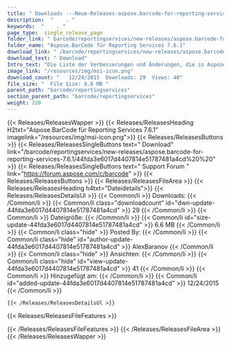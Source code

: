 ```yaml
---
title: " Downloads ---Neue-Releases-aspose.barcode-for-reporting-services-7.6.1 . "
description:  "    . " 
keywords:  "    . " 
page_type:  single_release_page
folder_link: " barcode/reportingservices/new-releases/aspose.barcode-for-reporting-services-7.6.1/"
folder_name: "Aspose.BarCode für Reporting Services 7.6.1"
download_link: " /barcode/reportingservices/new-releases/aspose.barcode-for-reporting-services-7.6.1/44fda3e6017d4407814e51787481a4cd"
download_text: " Download"
Intro_text: "Die Liste der Verbesserungen und Änderungen, die in Aspose.BarCode für R..."
image_link: "/resources/img/msi-icon.png"
download_count: "   12/24/2015  Downloads: 29  Views: 40"
file_size: "  File Size: 6.6 MB "
parent_path: "barcode/reportingservices"
section_parent_path: "barcode/reportingservices"
weight: 220
---
```


{{< Releases/ReleasesWapper >}}
  {{< Releases/ReleasesHeading H2txt="Aspose.BarCode für Reporting Services 7.6.1" imagelink="/resources/img/msi-icon.png">}}
  {{< Releases/ReleasesButtons >}}
    {{< Releases/ReleasesSingleButtons text=" Download" link="/barcode/reportingservices/new-releases/aspose.barcode-for-reporting-services-7.6.1/44fda3e6017d4407814e51787481a4cd%20%20" >}}
    {{< Releases/ReleasesSingleButtons text=" Support Forum " link="https://forum.aspose.com/c/barcode" >}}
  {{< Releases/ReleasesButtons >}}
  {{< Releases/ReleasesFileArea >}}
    {{< Releases/ReleasesHeading h4txt="Dateidetails">}}
    {{< Releases/ReleasesDetailsUl >}}
            {{< Common/li >}} Downloads: {{< /Common/li >}}
      {{< Common/li class="downloadcount" id="dwn-update-44fda3e6017d4407814e51787481a4cd" >}} 29 {{< /Common/li >}}
      {{< Common/li >}} Dateigröße: {{< /Common/li >}}
      {{< Common/li id="size-update-44fda3e6017d4407814e51787481a4cd" >}} 6.6 MB {{< /Common/li >}} 
      {{< Common/li  class="hide" >}} Posted By: {{< /Common/li >}} 
      {{< Common/li class="hide" id="author-update-44fda3e6017d4407814e51787481a4cd" >}} AlexBaranov {{< /Common/li >}}
      {{< Common/li class="hide" >}} Ansichten: {{< /Common/li >}}
      {{< Common/li class="hide" id="view-update-44fda3e6017d4407814e51787481a4cd" >}} 41 {{< /Common/li >}}
      {{< Common/li >}} Hinzugefügt am: {{< /Common/li >}}
      {{< Common/li id="added-update-44fda3e6017d4407814e51787481a4cd" >}} 12/24/2015 {{< /Common/li >}} 

    {{< /Releases/ReleasesDetailsUl >}}

  {{< Releases/ReleasesFileFeatures >}}
      
  {{< /Releases/ReleasesFileFeatures >}}
 {{< /Releases/ReleasesFileArea >}}
{{< /Releases/ReleasesWapper >}}



